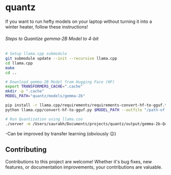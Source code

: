 # quantz

If you want to run hefty models on your laptop without turning it into a winter heater, follow these instructions!

###### Steps to Quantize gemma-2B Model to 4-bit

```bash
# Setup llama.cpp submodule
git submodule update --init --recursive llama.cpp
cd llama.cpp
make
cd ..

# Download gemma-2B Model from Hugging Face (HF)
export TRANSFORMERS_CACHE=".cache"
mkdir -p ".cache"
MODEL_PATH="quantz/models/gemma-2b"

pip install -r llama.cpp/requirements/requirements-convert-hf-to-gguf.txt
python llama.cpp/convert-hf-to-gguf.py $MODEL_PATH --outfile "/path-of-the-model/gemma-2b.gguf"

# Run Quantization using llama.coo
./server -m /Users/saurabh/Documents/projects/quantz/output/gemma-2b-Q4_0.gguf -ngl 999 -c 2048 # For windows : .\main -m llama-2-7b.Q4_0.gguf -n 128
```

-Can be improved by transfer learning (obviously 😉)

## Contributing

Contributions to this project are welcome! Whether it's bug fixes, new features, or documentation improvements, your contributions are valuable.
